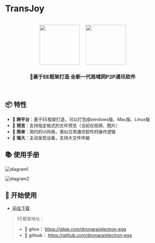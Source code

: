 # TransJoy

<br>

<div align=center>
<img src="https://wallace5303.gitee.io/ee/images/electron-egg/logo.png" width="130" height="130" />
  &nbsp;  &nbsp;
<img src="https://bulv0620.github.io/TransJoy/logo.png" width="130" height="130" />
</div>

<div align=center>
<h3><strong>🎈基于EE框架打造 全新一代局域网P2P通讯软件</strong></h3>
</div>

<br>

## 📦 特性

- 🍄 **跨平台**：基于EE框架打造，可以打包成windows版、Mac版、Linux版
- 🌹 **预览**：支持指定格式的文件预览（当前仅视频、图片）
- 🌱 **简单**：简约的UI风格，类似日常通讯软件的操作逻辑
- 🌷 **强大**：主动发现设备，支持大文件传输



## 📚 使用手册

![diagram1](https://bulv0620.github.io/TransJoy/diagram1.png)

![diagram2](https://bulv0620.github.io/TransJoy/diagram2.png)

## 📒 开始使用

- [前往下载](https://github.com/bulv0620/TransJoy/releases)



> EE框架地址：
>
> - 🍰 **gitee：** https://gitee.com/dromara/electron-egg 
> - 🍨 **github：** https://github.com/dromara/electron-egg 



